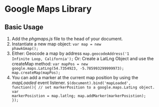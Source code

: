 Google Maps Library
===================
Basic Usage
-----------
1. Add the *phgmaps.js* file to the head of your document.
2. Instantiate a new map object:
		<code>var map = new phawkGmap();</code>
3. Either:  Geocode a map by address
		<code>map.geocodeAddress('1 Infinite Loop, California');</code>
	Or: Create a LatLng Object and use the createMap method:
		<code>var mapPos = new google.maps.LatLng(54.7354923, -5.785993299999973);
		map.createMap(mapPos);</code>
4. You can add a marker at the current map position by using the *mapLoaded* event listener.
		<code>$(document).bind('mapLoaded', function(){
			// set markerPosition to a google.maps.LatLng object.
			var markerPosistion = map.latlng;
			map.addMarker(markerPosistion);
		});</code>